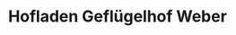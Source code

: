 ---
title: "Hofladen Geflügelhof Weber"
url: /schoenberg/hofladen-gefluegelhof-weber/
shop: Lebensmittel
---